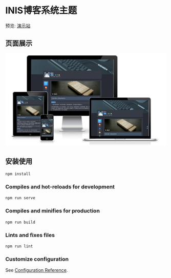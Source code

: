 # INIS博客系统主题

预览: [演示站](https://www.ztyang.com)

## 页面展示
![](demo/demo1.png)

## 安装使用

```
npm install
```

### Compiles and hot-reloads for development

```
npm run serve
```

### Compiles and minifies for production

```
npm run build
```

### Lints and fixes files

```
npm run lint
```

### Customize configuration

See [Configuration Reference](https://cli.vuejs.org/config/).

